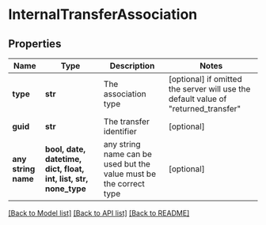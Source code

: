 # InternalTransferAssociation


## Properties
Name | Type | Description | Notes
------------ | ------------- | ------------- | -------------
**type** | **str** | The association type | [optional]  if omitted the server will use the default value of "returned_transfer"
**guid** | **str** | The transfer identifier | [optional] 
**any string name** | **bool, date, datetime, dict, float, int, list, str, none_type** | any string name can be used but the value must be the correct type | [optional]

[[Back to Model list]](../README.md#documentation-for-models) [[Back to API list]](../README.md#documentation-for-api-endpoints) [[Back to README]](../README.md)


